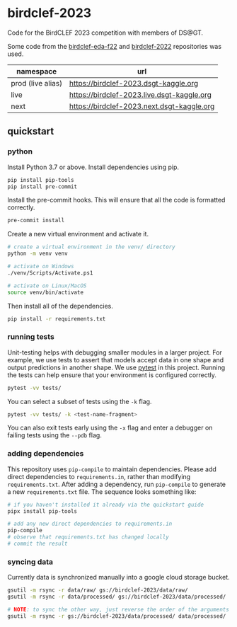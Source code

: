 # birdclef-2023

Code for the BirdCLEF 2023 competition with members of DS@GT.

Some code from the [birdclef-eda-f22](https://github.com/dsgt-birdclef/birdclef-eda-f22) and [birdclef-2022](https://github.com/dsgt-birdclef/birdclef-2022) repositories was used.

| namespace         | url                                        |
| ----------------- | ------------------------------------------ |
| prod (live alias) | https://birdclef-2023.dsgt-kaggle.org      |
| live              | https://birdclef-2023.live.dsgt-kaggle.org |
| next              | https://birdclef-2023.next.dsgt-kaggle.org |

## quickstart

### python

Install Python 3.7 or above.
Install dependencies using pip.

```bash
pip install pip-tools
pip install pre-commit
```

Install the pre-commit hooks.
This will ensure that all the code is formatted correctly.

```bash
pre-commit install
```

Create a new virtual environment and activate it.

```bash
# create a virtual environment in the venv/ directory
python -m venv venv

# activate on Windows
./venv/Scripts/Activate.ps1

# activate on Linux/MacOS
source venv/bin/activate
```

Then install all of the dependencies.

```bash
pip install -r requirements.txt
```

[pip-tools]: https://github.com/jazzband/pip-tools
[pre-commit]: https://pre-commit.com/

### running tests

Unit-testing helps with debugging smaller modules in a larger project.
For example, we use tests to assert that models accept data in one shape and output predictions in another shape.
We use [pytest] in this project.
Running the tests can help ensure that your environment is configured correctly.

```bash
pytest -vv tests/
```

You can select a subset of tests using the `-k` flag.

```bash
pytest -vv tests/ -k <test-name-fragment>
```

You can also exit tests early using the `-x` flag and enter a debugger on
failing tests using the `--pdb` flag.

[pytest]: https://docs.pytest.org/en/7.1.x/

### adding dependencies

This repository uses `pip-compile` to maintain dependencies.
Please add direct dependencies to `requirements.in`, rather than modifying `requirements.txt`.
After adding a dependency, run `pip-compile` to generate a new `requirements.txt` file.
The sequence looks something like:

```bash
# if you haven't installed it already via the quickstart guide
pipx install pip-tools

# add any new direct dependencies to requirements.in
pip-compile
# observe that requirements.txt has changed locally
# commit the result
```

### syncing data

Currently data is synchronized manually into a google cloud storage bucket.

```bash
gsutil -m rsync -r data/raw/ gs://birdclef-2023/data/raw/
gsutil -m rsync -r data/processed/ gs://birdclef-2023/data/processed/

# NOTE: to sync the other way, just reverse the order of the arguments
gsutil -m rsync -r gs://birdclef-2023/data/processed/ data/processed/
```

